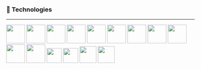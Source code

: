 <!--
**stknslyu/stknslyu** is a ✨ _special_ ✨ repository because its `README.md` (this file) appears on your GitHub profile.

Here are some ideas to get you started:

- 🔭 I’m currently working on ...
- 🌱 I’m currently learning ...
- 👯 I’m looking to collaborate on ...
- 🤔 I’m looking for help with ...
- 💬 Ask me about ...
- 📫 How to reach me: ...
- 😄 Pronouns: ...
- ⚡ Fun fact: ...
-->

### 🌱 Technologies
---
<img src="https://www.svgrepo.com/show/448236/linux.svg" width="50" height="50" /> <img src="https://www.svgrepo.com/show/452210/git.svg" width="50" height="50" /> <img src="https://www.svgrepo.com/show/378785/chrome-dev.svg" width="50" height="50" /> 
<img src="https://www.svgrepo.com/show/353478/bash-icon.svg" width="50" height="50" /> <img src="https://external-content.duckduckgo.com/iu/?u=https%3A%2F%2Fconnectoricons-prod.azureedge.net%2Freleases%2Fv1.0.1543%2F1.0.1543.2638%2Fredmine%2Ficon.png&f=1&nofb=1&ipt=344790fa5de21df356c01e0d80c26f71dc822704d5ad3961aeb27640a05cb907&ipo=images" width="50" height="50" /> <img src="https://www.svgrepo.com/show/331339/clickup.svg" width="50" height="50" /> <img src="https://www.svgrepo.com/show/448228/grafana.svg" width="50" height="50" /> <img src="https://external-content.duckduckgo.com/iu/?u=https%3A%2F%2Fcongdonglinux.com%2Fwp-content%2Fuploads%2F2020%2F11%2Fzabbix-logo.png&f=1&nofb=1&ipt=b6849f46614535624aee198b0d5af0b8046c82d2fbe9f82f30e86fc31e81eb50&ipo=images" width="50" height="50" /> <img src="https://www.svgrepo.com/show/448222/figma.svg" width="50" height="50" /> <img src="https://www.svgrepo.com/show/448266/aws.svg" width="50" height="50" /> <img src="https://www.svgrepo.com/show/448221/docker.svg" width="50" height="50" /> <img src="https://www.svgrepo.com/show/353935/jira.svg" width="40" height="40" /> <img src="https://www.svgrepo.com/show/373525/confluence.svg" width="40" height="40" /> <img src="https://www.svgrepo.com/show/439233/mysql.svg" width="45" height="45" /> <img src="https://www.svgrepo.com/show/374171/vscode.svg" width="45" height="45" />
